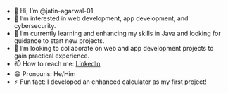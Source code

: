 - 👋 Hi, I’m @jatin-agarwal-01
- 👀 I’m interested in web development, app development, and cybersecurity.
- 🌱 I’m currently learning and enhancing my skills in Java and looking for guidance to start new projects.
- 💞️ I’m looking to collaborate on web and app development projects to gain practical experience.
- 📫 How to reach me: [LinkedIn](https://www.linkedin.com/in/jatinagarwal001/)
- 😄 Pronouns: He/Him
- ⚡ Fun fact: I developed an enhanced calculator as my first project!

<!---
jatin-agarwal-01/jatin-agarwal-01 is a ✨ special ✨ repository because its `README.md` (this file) appears on your GitHub profile.
You can click the Preview link to take a look at your changes.
--->
